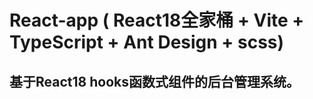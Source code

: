 # React-app ( React18全家桶 + Vite + TypeScript  + Ant Design + scss)

## 基于React18 hooks函数式组件的后台管理系统。 


